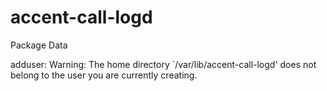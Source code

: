 # accent-call-logd

Package Data

adduser: Warning: The home directory `/var/lib/accent-call-logd' does not belong to the user you are currently creating.